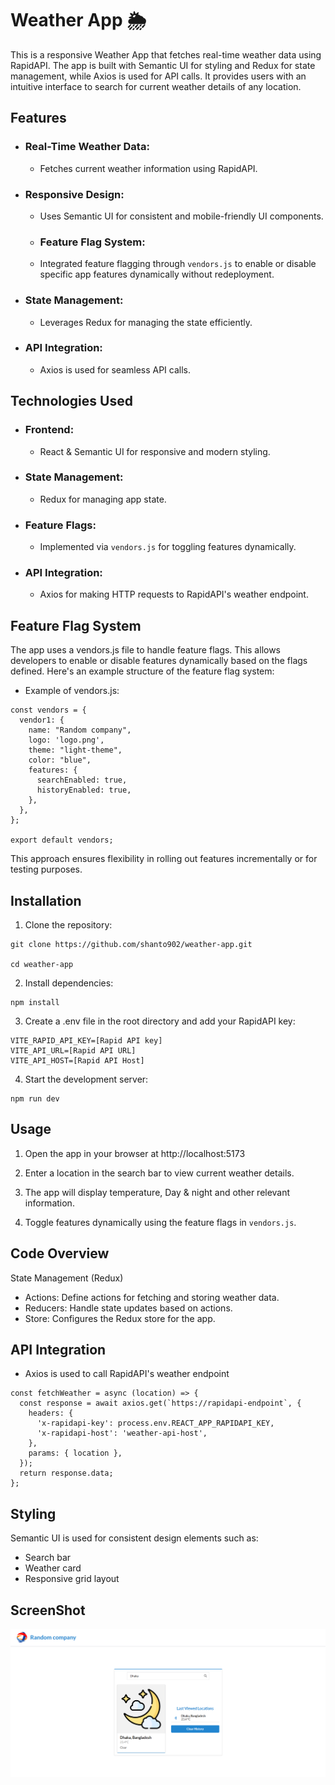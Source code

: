 # Weather App 🌦️

This is a responsive Weather App that fetches real-time weather data using RapidAPI. The app is built with Semantic UI for styling and Redux for state management, while Axios is used for API calls. It provides users with an intuitive interface to search for current weather details of any location.

## Features

- ### Real-Time Weather Data:
  - Fetches current weather information using RapidAPI.
- ### Responsive Design:

  - Uses Semantic UI for consistent and mobile-friendly UI components.

  - ### Feature Flag System:
  - Integrated feature flagging through `vendors.js` to enable or disable specific app features dynamically without redeployment.

- ### State Management:
  - Leverages Redux for managing the state efficiently.
- ### API Integration:
  - Axios is used for seamless API calls.

## Technologies Used

- ### Frontend:
  - React & Semantic UI for responsive and modern styling.
- ### State Management:
  - Redux for managing app state.
- ### Feature Flags:
  - Implemented via `vendors.js` for toggling features dynamically.
- ### API Integration:
  - Axios for making HTTP requests to RapidAPI's weather endpoint.

## Feature Flag System

The app uses a vendors.js file to handle feature flags. This allows developers to enable or disable features dynamically based on the flags defined. Here's an example structure of the feature flag system:

- Example of vendors.js:

```
const vendors = {
  vendor1: {
    name: "Random company",
    logo: 'logo.png',
    theme: "light-theme",
    color: "blue",
    features: {
      searchEnabled: true,
      historyEnabled: true,
    },
  },
};

export default vendors;
```

This approach ensures flexibility in rolling out features incrementally or for testing purposes.

## Installation

1. Clone the repository:

```
git clone https://github.com/shanto902/weather-app.git

cd weather-app
```

2. Install dependencies:

```
npm install
```

3. Create a .env file in the root directory and add your RapidAPI key:

```
VITE_RAPID_API_KEY=[Rapid API key]
VITE_API_URL=[Rapid API URL]
VITE_API_HOST=[Rapid API Host]
```

4. Start the development server:

```
npm run dev
```

## Usage

1. Open the app in your browser at http://localhost:5173

2. Enter a location in the search bar to view current weather details.

3. The app will display temperature, Day & night and other relevant information.
4. Toggle features dynamically using the feature flags in `vendors.js`.

## Code Overview

State Management (Redux)

- Actions: Define actions for fetching and storing weather data.
- Reducers: Handle state updates based on actions.
- Store: Configures the Redux store for the app.

## API Integration

- Axios is used to call RapidAPI's weather endpoint

```
const fetchWeather = async (location) => {
  const response = await axios.get(`https://rapidapi-endpoint`, {
    headers: {
      'x-rapidapi-key': process.env.REACT_APP_RAPIDAPI_KEY,
      'x-rapidapi-host': 'weather-api-host',
    },
    params: { location },
  });
  return response.data;
};
```

## Styling

Semantic UI is used for consistent design elements such as:

- Search bar
- Weather card
- Responsive grid layout

## ScreenShot

![Screenshot](src/assets/screenshot.png)
